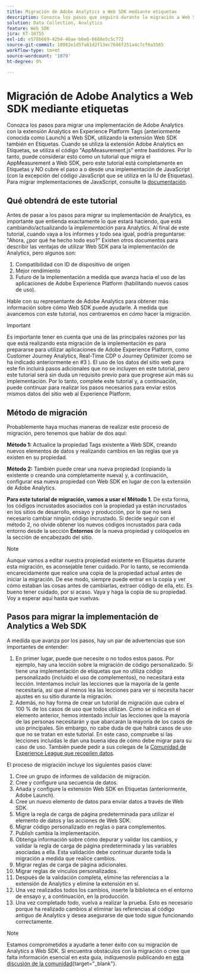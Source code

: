 ```yaml
---
title: Migración de Adobe Analytics a Web SDK mediante etiquetas
description: Conozca los pasos que seguirá durante la migración a Web SDK, así como las decisiones que deberá tomar en el proceso.
solution: Data Collection, Analytics
feature: Web SDK
jira: KT-16755
exl-id: e578b669-42b4-46ae-b6e6-6688e5c5c772
source-git-commit: 10982e1d5fa61d2f13ec7686f251a4c7cf6a3565
workflow-type: tm+mt
source-wordcount: '1079'
ht-degree: 0%

---
```


# Migración de Adobe Analytics a Web SDK mediante etiquetas

Conozca los pasos para migrar una implementación de Adobe Analytics con la extensión Analytics en Experience Platform Tags (anteriormente conocida como Launch) a Web SDK, utilizando la extensión Web SDK también en Etiquetas. Cuando se utiliza la extensión Adobe Analytics en Etiquetas, se utiliza el código &quot;AppMeasurement.js&quot; entre bastidores. Por lo tanto, puede considerar esto como un tutorial que migra el AppMeasurement a Web SDK, pero este tutorial está completamente en Etiquetas y NO cubre el paso a o desde una implementación de JavaScript (con la excepción del código JavaScript que se utiliza en la IU de Etiquetas). Para migrar implementaciones de JavaScript, consulte la [documentación](https://experienceleague.adobe.com/en/docs/analytics/implementation/aep-edge/web-sdk/appmeasurement-to-web-sdk).

## Qué obtendrá de este tutorial

Antes de pasar a los pasos para migrar su implementación de Analytics, es importante que entienda exactamente lo que estará haciendo, que está cambiando/actualizando la _implementación_ para Analytics. Al final de este tutorial, cuando vaya a los informes y todo sea igual, podría preguntarse: &quot;Ahora, ¿por qué he hecho todo eso?&quot; Existen otros documentos para describir las ventajas de utilizar Web SDK para la implementación de Analytics, pero algunos son:

1. Compatibilidad con ID de dispositivo de origen
1. Mejor rendimiento
1. Futuro de la implementación a medida que avanza hacia el uso de las aplicaciones de Adobe Experience Platform (habilitando nuevos casos de uso).

Hable con su representante de Adobe Analytics para obtener más información sobre cómo Web SDK puede ayudarle. A medida que avancemos con este tutorial, nos centraremos en _cómo_ hacer la migración.

>[!IMPORTANT]
>
>Es importante tener en cuenta que una de las principales razones por las que está realizando esta migración de la implementación es para prepararse para utilizar aplicaciones de Adobe Experience Platform, como Customer Journey Analytics, Real-Time CDP o Journey Optimizer (como se ha indicado anteriormente en #3 ). El uso de los datos del sitio web para este fin incluirá pasos adicionales que no se incluyen en este tutorial, pero este tutorial será sin duda un requisito previo para que progrese aún más su implementación. Por lo tanto, complete este tutorial y, a continuación, puede continuar para realizar los pasos necesarios para enviar estos mismos datos del sitio web al Experience Platform.

## Método de migración

Probablemente haya muchas maneras de realizar este proceso de migración, pero tenemos que hablar de dos aquí:

**Método 1:** Actualice la propiedad Tags existente a Web SDK, creando nuevos elementos de datos y realizando cambios en las reglas que ya existen en su propiedad.

**Método 2:** También puede crear una nueva propiedad (copiando la existente o creando una completamente nueva) y, a continuación, configurar esa nueva propiedad con Web SDK en lugar de con la extensión de Adobe Analytics.

**Para este tutorial de migración, vamos a usar el Método 1.** De esta forma, los códigos incrustados asociados con la propiedad ya están incrustados en los sitios de desarrollo, ensayo y producción, por lo que no será necesario cambiar ningún código incrustado. Si decide seguir con el método 2, no olvide obtener los nuevos códigos incrustados para cada entorno desde la sección **Entornos** de la nueva propiedad y colóquelos en la sección de encabezado del sitio.

>[!NOTE]
>
>Aunque vamos a editar nuestra propiedad existente en Etiquetas durante esta migración, es aconsejable tener cuidado. Por lo tanto, se recomienda encarecidamente que realice una copia de la propiedad actual antes de iniciar la migración. De ese modo, siempre puede entrar en la copia y ver cómo estaban las cosas antes de cambiarlas, extraer código de ella, etc.
>Es bueno tener cuidado, por si acaso. Vaya y haga la copia de su propiedad. Voy a esperar aquí hasta que vuelvas.

## Pasos para migrar la implementación de Analytics a Web SDK

A medida que avanza por los pasos, hay un par de advertencias que son importantes de entender:

1. En primer lugar, puede que necesite o no todos estos pasos. Por ejemplo, hay una lección sobre la migración de código personalizado. Si tiene una implementación de etiquetas que no utiliza código personalizado (incluido el uso de complementos), no necesitará esta lección. Intentamos incluir las lecciones que la mayoría de la gente necesitaría, así que al menos lea las lecciones para ver si necesita hacer ajustes en su sitio durante la migración.
1. Además, no hay forma de crear un tutorial de migración que cubra el 100 % de los casos de uso que todos utilizan. Como se indica en el elemento anterior, hemos intentado incluir las lecciones que la mayoría de las personas necesitarán y que abarcarán la mayoría de los casos de uso principales. Sin embargo, no cabe duda de que habrá casos de uso que no se tratan en este tutorial. En este caso, compruebe si las lecciones incluidas le dan una buena idea de cómo debe migrar para su caso de uso. También puede pedir a sus colegas de la [Comunidad de Experience League que recopilen datos](https://experienceleaguecommunities.adobe.com/t5/adobe-experience-platform-data/ct-p/adobe-launch-community).

El proceso de migración incluye los siguientes pasos clave:

1. Cree un grupo de informes de validación de migración.
1. Cree y configure una secuencia de datos.
1. Añada y configure la extensión Web SDK en Etiquetas (anteriormente, Adobe Launch).
1. Cree un nuevo elemento de datos para enviar datos a través de Web SDK.
1. Migre la regla de carga de página predeterminada para utilizar el elemento de datos y las acciones de Web SDK.
1. Migrar código personalizado en reglas o para complementos.
1. Publish cambia la implementación.
1. Obtenga información sobre cómo depurar y validar los cambios, y validar la regla de carga de página predeterminada y las variables asociadas a ella. Esta validación debe continuar durante toda la migración a medida que realice cambios.
1. Migrar reglas de carga de página adicionales.
1. Migrar reglas de vínculos personalizados.
1. Después de la validación completa, elimine las referencias a la extensión de Analytics y elimine la extensión en sí.
1. Una vez realizados todos los cambios, inserte la biblioteca en el entorno de ensayo y, a continuación, en la producción.
1. Una vez completado todo, vuelva a realizar la prueba. Esto es necesario porque ha realizado cambios al eliminar las referencias al código antiguo de Analytics y desea asegurarse de que todo sigue funcionando correctamente.

>[!NOTE]
>
>Estamos comprometidos a ayudarle a tener éxito con su migración de Analytics a Web SDK. Si encuentra obstáculos con la migración o cree que falta información esencial en esta guía, indíquenoslo publicando en [esta discusión de la comunidad](https://experienceleaguecommunities.adobe.com/t5/adobe-experience-platform-data/tutorial-discussion-migrate-adobe-analytics-to-web-sdk-using/m-p/732308#M604){target="_blank"}.
